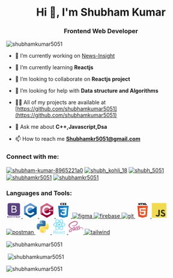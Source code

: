 <h1 align="center">Hi 👋, I'm Shubham Kumar</h1>
<h3 align="center">Frontend Web Developer</h3>

<p align="left"> <img src="https://komarev.com/ghpvc/?username=shubhamkumar5051&label=Profile%20views&color=0e75b6&style=flat" alt="shubhamkumar5051" /> </p>

- 🔭 I’m currently working on [News-Insight](https://github.com/shubhamkumar5051/News-Insight)

- 🌱 I’m currently learning **Reactjs**

- 👯 I’m looking to collaborate on **Reactjs project**

- 🤝 I’m looking for help with **Data structure and Algorithms**

- 👨‍💻 All of my projects are available at [https://github.com/shubhamkumar5051](https://github.com/shubhamkumar5051)

- 💬 Ask me about **C++,Javascript,Dsa**

- 📫 How to reach me **Shubhamkr5051@gmail.com**

<h3 align="left">Connect with me:</h3>
<p align="left">
<a href="https://linkedin.com/in/shubham-kumar-8965221a0" target="blank"><img align="center" src="https://raw.githubusercontent.com/rahuldkjain/github-profile-readme-generator/master/src/images/icons/Social/linked-in-alt.svg" alt="shubham-kumar-8965221a0" height="30" width="40" /></a>
<a href="https://instagram.com/shubh_kohli_18" target="blank"><img align="center" src="https://raw.githubusercontent.com/rahuldkjain/github-profile-readme-generator/master/src/images/icons/Social/instagram.svg" alt="shubh_kohli_18" height="30" width="40" /></a>
<a href="https://www.codechef.com/users/shubh_5051" target="blank"><img align="center" src="https://cdn.jsdelivr.net/npm/simple-icons@3.1.0/icons/codechef.svg" alt="shubh_5051" height="30" width="40" /></a>
<a href="https://www.hackerrank.com/shubhamkr5051" target="blank"><img align="center" src="https://raw.githubusercontent.com/rahuldkjain/github-profile-readme-generator/master/src/images/icons/Social/hackerrank.svg" alt="shubhamkr5051" height="30" width="40" /></a>
<a href="https://codeforces.com/profile/shubhamkr5051" target="blank"><img align="center" src="https://cdn.jsdelivr.net/npm/simple-icons@3.0.1/icons/codeforces.svg" alt="shubhamkr5051" height="30" width="40" /></a>
</p>

<h3 align="left">Languages and Tools:</h3>
<p align="left"> <a href="https://getbootstrap.com" target="_blank"> <img src="https://raw.githubusercontent.com/devicons/devicon/master/icons/bootstrap/bootstrap-plain-wordmark.svg" alt="bootstrap" width="40" height="40"/> </a> <a href="https://www.cprogramming.com/" target="_blank"> <img src="https://raw.githubusercontent.com/devicons/devicon/master/icons/c/c-original.svg" alt="c" width="40" height="40"/> </a> <a href="https://www.w3schools.com/cpp/" target="_blank"> <img src="https://raw.githubusercontent.com/devicons/devicon/master/icons/cplusplus/cplusplus-original.svg" alt="cplusplus" width="40" height="40"/> </a> <a href="https://www.w3schools.com/css/" target="_blank"> <img src="https://raw.githubusercontent.com/devicons/devicon/master/icons/css3/css3-original-wordmark.svg" alt="css3" width="40" height="40"/> </a> <a href="https://www.figma.com/" target="_blank"> <img src="https://www.vectorlogo.zone/logos/figma/figma-icon.svg" alt="figma" width="40" height="40"/> </a> <a href="https://firebase.google.com/" target="_blank"> <img src="https://www.vectorlogo.zone/logos/firebase/firebase-icon.svg" alt="firebase" width="40" height="40"/> </a> <a href="https://git-scm.com/" target="_blank"> <img src="https://www.vectorlogo.zone/logos/git-scm/git-scm-icon.svg" alt="git" width="40" height="40"/> </a> <a href="https://www.w3.org/html/" target="_blank"> <img src="https://raw.githubusercontent.com/devicons/devicon/master/icons/html5/html5-original-wordmark.svg" alt="html5" width="40" height="40"/> </a> <a href="https://developer.mozilla.org/en-US/docs/Web/JavaScript" target="_blank"> <img src="https://raw.githubusercontent.com/devicons/devicon/master/icons/javascript/javascript-original.svg" alt="javascript" width="40" height="40"/> </a> <a href="https://postman.com" target="_blank"> <img src="https://www.vectorlogo.zone/logos/getpostman/getpostman-icon.svg" alt="postman" width="40" height="40"/> </a> <a href="https://www.python.org" target="_blank"> <img src="https://raw.githubusercontent.com/devicons/devicon/master/icons/python/python-original.svg" alt="python" width="40" height="40"/> </a> <a href="https://reactjs.org/" target="_blank"> <img src="https://raw.githubusercontent.com/devicons/devicon/master/icons/react/react-original-wordmark.svg" alt="react" width="40" height="40"/> </a> <a href="https://sass-lang.com" target="_blank"> <img src="https://raw.githubusercontent.com/devicons/devicon/master/icons/sass/sass-original.svg" alt="sass" width="40" height="40"/> </a> <a href="https://tailwindcss.com/" target="_blank"> <img src="https://www.vectorlogo.zone/logos/tailwindcss/tailwindcss-icon.svg" alt="tailwind" width="40" height="40"/> </a> </p>

<p><img align="center" src="https://github-readme-stats.vercel.app/api/top-langs?username=shubhamkumar5051&show_icons=true&locale=en&layout=compact" alt="shubhamkumar5051" /></p>

<p>&nbsp;<img align="center" src="https://github-readme-stats.vercel.app/api?username=shubhamkumar5051&show_icons=true&locale=en" alt="shubhamkumar5051" /></p>

<p><img align="center" src="https://github-readme-streak-stats.herokuapp.com/?user=shubhamkumar5051&" alt="shubhamkumar5051" /></p>

